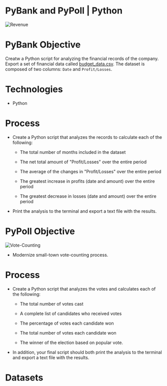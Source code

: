 # PyBank and PyPoll | Python

![Revenue](Images/revenue-per-lead.png)

# PyBank Objective
Creatw a Python script for analyzing the financial records of the company. Export a set of financial data called [budget_data.csv](PyBank/Resources/budget_data.csv). The dataset is composed of two columns: `Date` and `Profit/Losses`. 

# Technologies
* Python

# Process

* Create a Python script that analyzes the records to calculate each of the following:

  * The total number of months included in the dataset

  * The net total amount of "Profit/Losses" over the entire period

  * The average of the changes in "Profit/Losses" over the entire period

  * The greatest increase in profits (date and amount) over the entire period

  * The greatest decrease in losses (date and amount) over the entire period

* Print the analysis to the terminal and export a text file with the results.

# PyPoll Objective

![Vote-Counting](Images/Vote_counting.png)

* Modernize small-town vote-counting process. 

# Process

* Create a Python script that analyzes the votes and calculates each of the following:

  * The total number of votes cast

  * A complete list of candidates who received votes

  * The percentage of votes each candidate won

  * The total number of votes each candidate won

  * The winner of the election based on popular vote.

* In addition, your final script should both print the analysis to the terminal and export a text file with the results.

# Datasets
